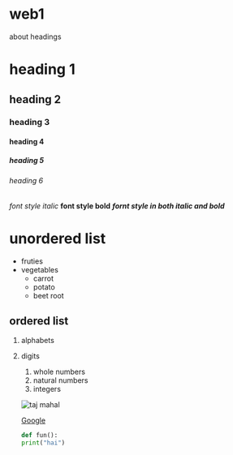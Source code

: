 # web1
about headings
# heading 1
## heading 2
### heading 3
#### heading 4
##### heading 5
###### heading 6

*font style italic*
**font style bold**
***fornt style in both italic and bold***

# unordered list
* fruties
* vegetables
    * carrot 
    * potato
    * beet root
 ## ordered list
 1.  alphabets
 2. digits
       1. whole numbers 
       2. natural numbers
       3. integers
    
    ![taj mahal](https://encrypted-tbn0.gstatic.com/images?q=tbn:ANd9GcTNxt0mdOe4GJ6MvieCozj1HJya3QkmLr-EKA&usqp=CAU)
    
    [Google](https://www.google.com/)
    
    ~~~python
    def fun():
    print("hai")
    ~~~
    
    
 

